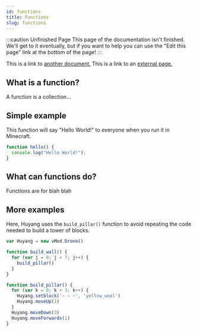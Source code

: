 ```yaml
---
id: functions
title: Functions
slug: functions
---
```


:::caution Unfinished Page
This page of the documentation isn't finished. We'll get to it eventually, but if you want to help you can use the "Edit this page" link at the bottom of the page!
:::

This is a link to [another document.](doc1.md) This is a link to an [external page.](http://www.example.com/)

## What is a function?

A function is a collection...

## Simple example

This function will say "Hello World!" to everyone when you run it in Minecraft.

```javascript
function hello() {
  console.log("Hello World!");
}
```

## What can functions do?

Functions are for blah blah

## More examples

Here, Huyang uses the `build_pillar()` function to avoid repeating the code needed to build a tower of blocks.

```javascript
var Huyang = new vMod.Drone()

function build_wall() {
  for (var j = 0; j < 7; j++) {
    build_pillar()
  }
}

function build_pillar() {
  for (var k = 0; k < 3; k++) {
    Huyang.setblock('~ ~ ~', 'yellow_wool')
    Huyang.moveUp(1)
  }
  Huyang.moveDown(3)
  Huyang.moveForwards(1)
}
```
